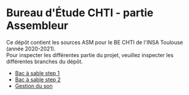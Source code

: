 # Bureau d'Étude CHTI - partie Assembleur

Ce dépôt contient les sources ASM pour le BE CHTI de l'INSA Toulouse (année 2020-2021).  
Pour inspecter les différentes partie du projet, veuillez inspecter les différentes branches du dépôt.

- [Bac à sable step 1](https://github.com/arc-hugo/BE-CHTI/tree/bac-a-sable-1)
- [Bac à sable step 2](https://github.com/arc-hugo/BE-CHTI/tree/bac-a-sable-2)
- [Gestion du son](https://github.com/arc-hugo/BE-CHTI/tree/gestion-du-son)
